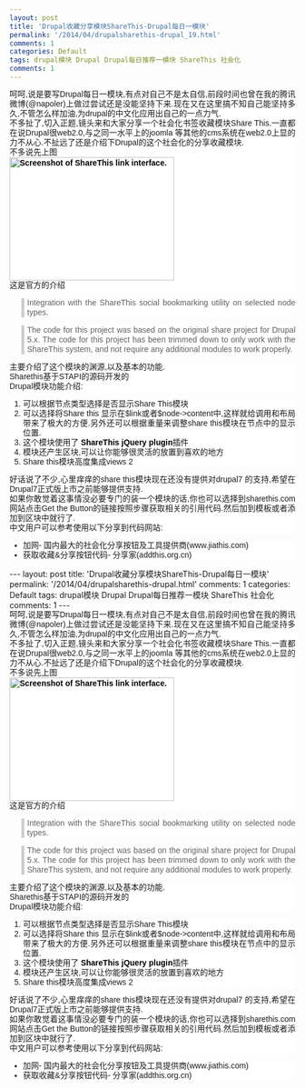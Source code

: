 ```yaml
---
layout: post
title: 'Drupal收藏分享模块ShareThis-Drupal每日一模块'
permalink: '/2014/04/drupalsharethis-drupal_19.html'
comments: 1
categories: Default
tags: drupal模块 Drupal Drupal每日推荐一模块 ShareThis 社会化
comments: 1
---
```

<div style="background-color: white; font-family: Arial, Verdana, sans-serif; font-size: 14px; line-height: 17px; text-align: justify;">呵呵,说是要写Drupal每日一模块,有点对自己不是太自信,前段时间也曾在我的腾讯微博(@napoler)上做过尝试还是没能坚持下来.现在又在这里搞不知自己能坚持多久,不管怎么样加油,为drupal的中文化应用出自己的一点力气.</div>

<div style="background-color: white; font-family: Arial, Verdana, sans-serif; font-size: 14px; line-height: 17px; text-align: justify;">不多扯了,切入正题,镜头来和大家分享一个社会化书签收藏模块Share This.一直都在说Drupal很web2.0,与之同一水平上的joomla 等其他的cms系统在web2.0上显的力不从心.不扯远了还是介绍下Drupal的这个社会化的分享收藏模块.</div>

<div style="background-color: white; font-family: Arial, Verdana, sans-serif; font-size: 14px; line-height: 17px; text-align: justify;">不多说先上图<br/><a href="http://napoler.ixiezi.com/node/232674" style="color: black; font-weight: bold;"><img alt="Screenshot of ShareThis link interface." class="image image-thumbnail" height="217" src="http://drupal.org/files/images/sharethis_drupal_module.thumbnail.png" style="border: none;" width="290"/></a></div>

<div style="background-color: white; font-family: Arial, Verdana, sans-serif; font-size: 14px; line-height: 17px; text-align: justify;">这是官方的介绍</div>

<blockquote style="background-color: white; border-left-color: rgb(204, 204, 204); border-left-style: solid; border-left-width: 5px; font-family: Arial, Verdana, sans-serif; font-size: 14px; margin-left: 1.5em; padding-left: 5px; text-align: justify;"><div style="line-height: 17px;">Integration with the ShareThis social bookmarking utility on selected node types.</div></blockquote>

<blockquote style="background-color: white; border-left-color: rgb(204, 204, 204); border-left-style: solid; border-left-width: 5px; font-family: Arial, Verdana, sans-serif; font-size: 14px; margin-left: 1.5em; padding-left: 5px; text-align: justify;"><div style="line-height: 17px;">The code for this project was based on the original share project for Drupal 5.x. The code for this project has been trimmed down to only work with the ShareThis system, and not require any additional modules to work properly.</div></blockquote>

<div style="background-color: white; font-family: Arial, Verdana, sans-serif; font-size: 14px; line-height: 17px; text-align: justify;">主要介绍了这个模块的渊源,以及基本的功能.</div>

<div style="background-color: white; font-family: Arial, Verdana, sans-serif; font-size: 14px; line-height: 17px; text-align: justify;">Sharethis基于STAPI的源码开发的</div>

<div style="background-color: white; font-family: Arial, Verdana, sans-serif; font-size: 14px; line-height: 17px; text-align: justify;">Drupal模块功能介绍:</div>

<ol style="background-color: white; font-family: Arial, Verdana, sans-serif; font-size: 14px; text-align: justify;"><li style="line-height: 17px;">可以根据节点类型选择是否显示Share This模块</li><li style="line-height: 17px;">可以选择将Share this 显示在$link或者$node-&gt;content中,这样就给调用和布局带来了极大的方便.另外还可以根据重量来调整share this模块在节点中的显示位置.</li><li style="line-height: 17px;">这个模块使用了&nbsp;<a href="http://plugins.jquery.com/project/sharethis" style="color: black; font-weight: bold; text-decoration: none;">ShareThis jQuery plugin</a>插件</li><li style="line-height: 17px;">模块还产生区块,可以让你能够很灵活的放置到喜欢的地方</li><li style="line-height: 17px;">Share this模块高度集成views 2</li></ol>

<div style="background-color: white; font-family: Arial, Verdana, sans-serif; font-size: 14px; line-height: 17px; text-align: justify;">好话说了不少,心里痒痒的share this模块现在还没有提供对drupal7 的支持,希望在Drupal7正式版上市之前能够提供支持.</div>

<div style="background-color: white; font-family: Arial, Verdana, sans-serif; font-size: 14px; line-height: 17px; text-align: justify;">如果你敢觉着这事情没必要专门的装一个模块的话,你也可以选择到sharethis.com网站点击Get the Button的链接按照步骤获取相关的引用代码.然后加到模板或者添加到区块中就行了.</div>

<div style="background-color: white; font-family: Arial, Verdana, sans-serif; font-size: 14px; line-height: 17px; text-align: justify;">中文用户可以参考使用以下分享到代码网站:</div>

<ul style="background-color: white; font-family: Arial, Verdana, sans-serif; font-size: 14px; text-align: justify;"><li style="line-height: 17px;">加网- 国内最大的社会化分享按钮及工具提供商(www.jiathis.com)</li><li style="line-height: 17px;">获取收藏&amp;分享按钮代码- 分享家(addthis.org.cn)</li></ul>---
layout: post
title: 'Drupal收藏分享模块ShareThis-Drupal每日一模块'
permalink: '/2014/04/drupalsharethis-drupal.html'
comments: 1
categories: Default
tags: drupal模块 Drupal Drupal每日推荐一模块 ShareThis 社会化
comments: 1
---
<div style="background-color: white; font-family: Arial, Verdana, sans-serif; font-size: 14px; line-height: 17px; text-align: justify;">呵呵,说是要写Drupal每日一模块,有点对自己不是太自信,前段时间也曾在我的腾讯微博(@napoler)上做过尝试还是没能坚持下来.现在又在这里搞不知自己能坚持多久,不管怎么样加油,为drupal的中文化应用出自己的一点力气.</div>

<div style="background-color: white; font-family: Arial, Verdana, sans-serif; font-size: 14px; line-height: 17px; text-align: justify;">不多扯了,切入正题,镜头来和大家分享一个社会化书签收藏模块Share This.一直都在说Drupal很web2.0,与之同一水平上的joomla 等其他的cms系统在web2.0上显的力不从心.不扯远了还是介绍下Drupal的这个社会化的分享收藏模块.</div>

<div style="background-color: white; font-family: Arial, Verdana, sans-serif; font-size: 14px; line-height: 17px; text-align: justify;">不多说先上图<br/><a href="http://napoler.ixiezi.com/node/232674" style="color: black; font-weight: bold;"><img alt="Screenshot of ShareThis link interface." class="image image-thumbnail" height="217" src="http://drupal.org/files/images/sharethis_drupal_module.thumbnail.png" style="border: none;" width="290"/></a></div>

<div style="background-color: white; font-family: Arial, Verdana, sans-serif; font-size: 14px; line-height: 17px; text-align: justify;">这是官方的介绍</div>

<blockquote style="background-color: white; border-left-color: rgb(204, 204, 204); border-left-style: solid; border-left-width: 5px; font-family: Arial, Verdana, sans-serif; font-size: 14px; margin-left: 1.5em; padding-left: 5px; text-align: justify;"><div style="line-height: 17px;">Integration with the ShareThis social bookmarking utility on selected node types.</div></blockquote>

<blockquote style="background-color: white; border-left-color: rgb(204, 204, 204); border-left-style: solid; border-left-width: 5px; font-family: Arial, Verdana, sans-serif; font-size: 14px; margin-left: 1.5em; padding-left: 5px; text-align: justify;"><div style="line-height: 17px;">The code for this project was based on the original share project for Drupal 5.x. The code for this project has been trimmed down to only work with the ShareThis system, and not require any additional modules to work properly.</div></blockquote>

<div style="background-color: white; font-family: Arial, Verdana, sans-serif; font-size: 14px; line-height: 17px; text-align: justify;">主要介绍了这个模块的渊源,以及基本的功能.</div>

<div style="background-color: white; font-family: Arial, Verdana, sans-serif; font-size: 14px; line-height: 17px; text-align: justify;">Sharethis基于STAPI的源码开发的</div>

<div style="background-color: white; font-family: Arial, Verdana, sans-serif; font-size: 14px; line-height: 17px; text-align: justify;">Drupal模块功能介绍:</div>

<ol style="background-color: white; font-family: Arial, Verdana, sans-serif; font-size: 14px; text-align: justify;"><li style="line-height: 17px;">可以根据节点类型选择是否显示Share This模块</li><li style="line-height: 17px;">可以选择将Share this 显示在$link或者$node-&gt;content中,这样就给调用和布局带来了极大的方便.另外还可以根据重量来调整share this模块在节点中的显示位置.</li><li style="line-height: 17px;">这个模块使用了&nbsp;<a href="http://plugins.jquery.com/project/sharethis" style="color: black; font-weight: bold; text-decoration: none;">ShareThis jQuery plugin</a>插件</li><li style="line-height: 17px;">模块还产生区块,可以让你能够很灵活的放置到喜欢的地方</li><li style="line-height: 17px;">Share this模块高度集成views 2</li></ol>

<div style="background-color: white; font-family: Arial, Verdana, sans-serif; font-size: 14px; line-height: 17px; text-align: justify;">好话说了不少,心里痒痒的share this模块现在还没有提供对drupal7 的支持,希望在Drupal7正式版上市之前能够提供支持.</div>

<div style="background-color: white; font-family: Arial, Verdana, sans-serif; font-size: 14px; line-height: 17px; text-align: justify;">如果你敢觉着这事情没必要专门的装一个模块的话,你也可以选择到sharethis.com网站点击Get the Button的链接按照步骤获取相关的引用代码.然后加到模板或者添加到区块中就行了.</div>

<div style="background-color: white; font-family: Arial, Verdana, sans-serif; font-size: 14px; line-height: 17px; text-align: justify;">中文用户可以参考使用以下分享到代码网站:</div>

<ul style="background-color: white; font-family: Arial, Verdana, sans-serif; font-size: 14px; text-align: justify;"><li style="line-height: 17px;">加网- 国内最大的社会化分享按钮及工具提供商(www.jiathis.com)</li><li style="line-height: 17px;">获取收藏&amp;分享按钮代码- 分享家(addthis.org.cn)</li></ul>